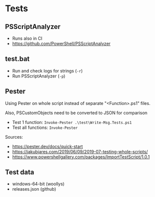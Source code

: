 # Tests

## PSScriptAnalyzer

- Runs also in CI
- <https://github.com/PowerShell/PSScriptAnalyzer>

## test.bat

- Run and check logs for strings (`-r`)
- Run PSScriptAnalyzer (`-p`)

## Pester

Using Pester on whole script instead of separate "\<Function\>.ps1" files.

Also, PSCustomObjects need to be converted to JSON for comparison

- Test 1 function: `Invoke-Pester .\test\Write-Msg.Tests.ps1`
- Test all functions: `Invoke-Pester`

Sources:

- <https://pester.dev/docs/quick-start>
- <https://jakubjares.com/2019/06/09/2019-07-testing-whole-scripts/>
- <https://www.powershellgallery.com/packages/ImportTestScript/1.0.1>

## Test data

- windows-64-bit (woollys)
- releases.json (github)
